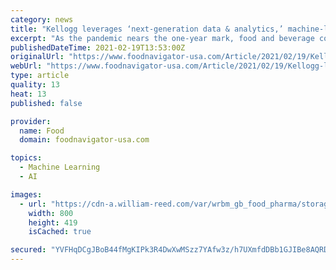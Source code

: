 ```yaml
---
category: news
title: "Kellogg leverages ‘next-generation data & analytics,’ machine-learning to maintain, build on customer gains during pandemic"
excerpt: "As the pandemic nears the one-year mark, food and beverage companies face increased pressure to maintain new consumers gained during the pandemic while also engaging additional shoppers over record household penetration increases in the last year – a challenge that Kellogg is meeting with improved use of data and analytics that allow for enhanced targeting,"
publishedDateTime: 2021-02-19T13:53:00Z
originalUrl: "https://www.foodnavigator-usa.com/Article/2021/02/19/Kellogg-leverages-next-generation-data-analytics-machine-learning-to-maintain-build-on-customer-gains-during-pandemic"
webUrl: "https://www.foodnavigator-usa.com/Article/2021/02/19/Kellogg-leverages-next-generation-data-analytics-machine-learning-to-maintain-build-on-customer-gains-during-pandemic"
type: article
quality: 13
heat: 13
published: false

provider:
  name: Food
  domain: foodnavigator-usa.com

topics:
  - Machine Learning
  - AI

images:
  - url: "https://cdn-a.william-reed.com/var/wrbm_gb_food_pharma/storage/images/publications/food-beverage-nutrition/foodnavigator-usa.com/news/manufacturers/kellogg-leverages-next-generation-data-analytics-machine-learning-to-maintain-build-on-customer-gains-during-pandemic/12206380-1-eng-GB/Kellogg-leverages-next-generation-data-analytics-machine-learning-to-maintain-build-on-customer-gains-during-pandemic.jpg"
    width: 800
    height: 419
    isCached: true

secured: "YVFHqDCgJBoB44fMgKIPk3R4DwXwMSzz7YAfw3z/h7UXmfdDBb1GJIBe8AQRDsMn2XHDD/D5j2POoCV3z0oWIm/KKjMxfCzL3fAr9hC5ey20/QlbbOGW+KSkc+KExRwaIVZEGB31aEKsF1iY75pUZwO5kY7jwOvgMDAC53OAbFMQXJNjZv7E4scBojPWU6GsEGuc4CNR9NNX4cNnmOGNvtkxiM5ZhPV9ODdCTgpi01Xt9EdEo/3rXokjzyL3wJmVKYyxU/cyxL6FlI+cESGWFSRSx1LSCmYq82uRkRZ7Xk33TCfGXB3f4EIn5I/DToukVYas4K47DVKtUGoN02y+zXeLmDo5Nv5OBM7BKj2Yecs=;XU2cBpHMT3Bj0a90MaaHnw=="
---
```



